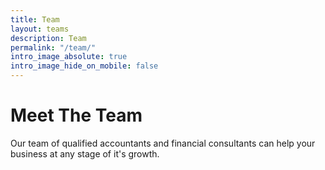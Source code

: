 ```yaml
---
title: Team
layout: teams
description: Team
permalink: "/team/"
intro_image_absolute: true
intro_image_hide_on_mobile: false
---
```


# Meet The Team

Our team of qualified accountants and financial consultants can help your business at any stage of it's growth.

